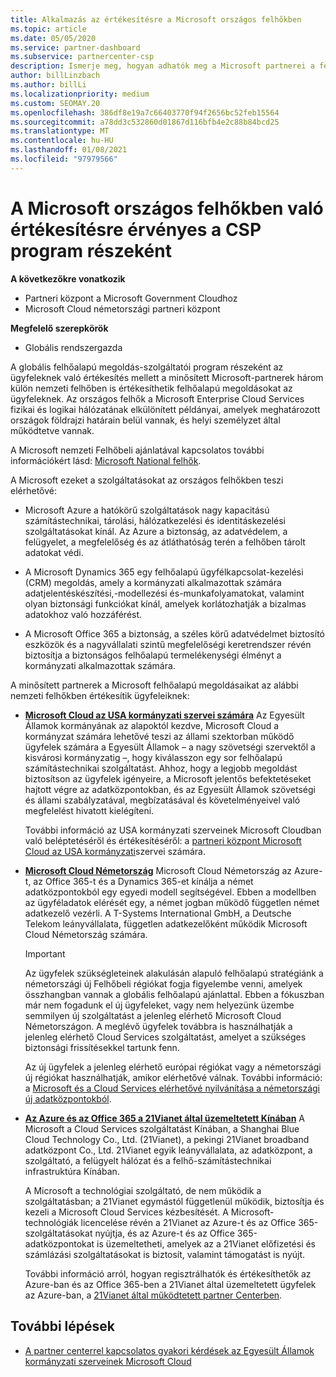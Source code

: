 ```yaml
---
title: Alkalmazás az értékesítésre a Microsoft országos felhőkben
ms.topic: article
ms.date: 05/05/2020
ms.service: partner-dashboard
ms.subservice: partnercenter-csp
description: Ismerje meg, hogyan adhatók meg a Microsoft partnerei a felhőalapú megoldás-szolgáltató programban a támogatott nemzeti felhőkben regisztrált ügyfelek számára.
author: billLinzbach
ms.author: billLi
ms.localizationpriority: medium
ms.custom: SEOMAY.20
ms.openlocfilehash: 386df8e19a7c66403770f94f2656bc52feb15564
ms.sourcegitcommit: a78dd3c532860d01867d116bfb4e2c88b84bcd25
ms.translationtype: MT
ms.contentlocale: hu-HU
ms.lasthandoff: 01/08/2021
ms.locfileid: "97979566"
---
```

# <a name="apply-to-sell-in-microsoft-national-clouds-as-part-of-the-csp-program"></a>A Microsoft országos felhőkben való értékesítésre érvényes a CSP program részeként

**A következőkre vonatkozik**

- Partneri központ a Microsoft Government Cloudhoz
- Microsoft Cloud németországi partneri központ


**Megfelelő szerepkörök**

- Globális rendszergazda

A globális felhőalapú megoldás-szolgáltatói program részeként az ügyfeleknek való értékesítés mellett a minősített Microsoft-partnerek három külön nemzeti felhőben is értékesíthetik felhőalapú megoldásokat az ügyfeleknek. Az országos felhők a Microsoft Enterprise Cloud Services fizikai és logikai hálózatának elkülönített példányai, amelyek meghatározott országok földrajzi határain belül vannak, és helyi személyzet által működtetve vannak. 

A Microsoft nemzeti Felhőbeli ajánlatával kapcsolatos további információkért lásd: [Microsoft National felhők](https://www.microsoft.com/trustcenter/cloudservices/nationalcloud).

A Microsoft ezeket a szolgáltatásokat az országos felhőkben teszi elérhetővé:

-   Microsoft Azure a hatókörű szolgáltatások nagy kapacitású számítástechnikai, tárolási, hálózatkezelési és identitáskezelési szolgáltatásokat kínál. Az Azure a biztonság, az adatvédelem, a felügyelet, a megfelelőség és az átláthatóság terén a felhőben tárolt adatokat védi.

-   A Microsoft Dynamics 365 egy felhőalapú ügyfélkapcsolat-kezelési (CRM) megoldás, amely a kormányzati alkalmazottak számára adatjelentéskészítési,-modellezési és-munkafolyamatokat, valamint olyan biztonsági funkciókat kínál, amelyek korlátozhatják a bizalmas adatokhoz való hozzáférést.

-   A Microsoft Office 365 a biztonság, a széles körű adatvédelmet biztosító eszközök és a nagyvállalati szintű megfelelőségi keretrendszer révén biztosítja a biztonságos felhőalapú termelékenységi élményt a kormányzati alkalmazottak számára.

A minősített partnerek a Microsoft felhőalapú megoldásaikat az alábbi nemzeti felhőkben értékesítik ügyfeleiknek:

-   [**Microsoft Cloud az USA kormányzati szervei számára**](https://www.microsoft.com/trustcenter/cloudservices/nationalcloud#Microsoft_Cloud_for_US) Az Egyesült Államok kormányának az alapoktól kezdve, Microsoft Cloud a kormányzat számára lehetővé teszi az állami szektorban működő ügyfelek számára a Egyesült Államok – a nagy szövetségi szervektől a kisvárosi kormányzatig –, hogy kiválasszon egy sor felhőalapú számítástechnikai szolgáltatást. Ahhoz, hogy a legjobb megoldást biztosítson az ügyfelek igényeire, a Microsoft jelentős befektetéseket hajtott végre az adatközpontokban, és az Egyesült Államok szövetségi és állami szabályzatával, megbízatásával és követelményeivel való megfelelést hivatott kielégíteni. 

    További információ az USA kormányzati szerveinek Microsoft Cloudban való beléptetéséről és értékesítéséről: a [partneri központ Microsoft Cloud az USA kormányzati](partner-center-for-microsoft-us-govt-cloud.md)szervei számára.

-   [**Microsoft Cloud Németország**](https://www.microsoft.com/trustcenter/cloudservices/nationalcloud#Microsoft_Cloud_Germany) Microsoft Cloud Németország az Azure-t, az Office 365-t és a Dynamics 365-et kínálja a német adatközpontokból egy egyedi modell segítségével. Ebben a modellben az ügyféladatok elérését egy, a német jogban működő független német adatkezelő vezérli. A T-Systems International GmbH, a Deutsche Telekom leányvállalata, független adatkezelőként működik Microsoft Cloud Németország számára.

    > [!IMPORTANT]  
    > Az ügyfelek szükségleteinek alakulásán alapuló felhőalapú stratégiánk a németországi új Felhőbeli régiókat fogja figyelembe venni, amelyek összhangban vannak a globális felhőalapú ajánlattal. Ebben a fókuszban már nem fogadunk el új ügyfeleket, vagy nem helyezünk üzembe semmilyen új szolgáltatást a jelenleg elérhető Microsoft Cloud Németországon. A meglévő ügyfelek továbbra is használhatják a jelenleg elérhető Cloud Services szolgáltatást, amelyet a szükséges biztonsági frissítésekkel tartunk fenn.
    >  
    > Az új ügyfelek a jelenleg elérhető európai régiókat vagy a németországi új régiókat használhatják, amikor elérhetővé válnak. További információ: a [Microsoft és a Cloud Services elérhetővé nyilvánítása a németországi új adatközpontokból](https://news.microsoft.com/europe/2018/08/31/microsoft-to-deliver-cloud-services-from-new-datacentres-in-germany-in-2019-to-meet-evolving-customer-needs/).

    
-   [**Az Azure és az Office 365 a 21Vianet által üzemeltetett Kínában**](https://www.microsoft.com/trustcenter/cloudservices/nationalcloud#Microsoft_Cloud_for_China) A Microsoft a Cloud Services szolgáltatást Kínában, a Shanghai Blue Cloud Technology Co., Ltd. (21Vianet), a pekingi 21Vianet broadband adatközpont Co., Ltd. 21Vianet egyik leányvállalata, az adatközpont, a szolgáltató, a felügyelt hálózat és a felhő-számítástechnikai infrastruktúra Kínában. 

    A Microsoft a technológiai szolgáltató, de nem működik a szolgáltatásban; a 21Vianet egymástól függetlenül működik, biztosítja és kezeli a Microsoft Cloud Services kézbesítését. A Microsoft-technológiák licencelése révén a 21Vianet az Azure-t és az Office 365-szolgáltatásokat nyújtja, és az Azure-t és az Office 365-adatközpontokat is üzemeltetheti, amelyek az a 21Vianet előfizetési és számlázási szolgáltatásokat is biztosít, valamint támogatást is nyújt.

    További információ arról, hogyan regisztrálhatók és értékesíthetők az Azure-ban és az Office 365-ben a 21Vianet által üzemeltetett ügyfelek az Azure-ban, a [21Vianet által működtetett partner Centerben](/previous-versions/windows/it-pro/windows-home-server/ff357696(v=ws.11)).

## <a name="next-steps"></a>További lépések

- [A partner centerrel kapcsolatos gyakori kérdések az Egyesült Államok kormányzati szerveinek Microsoft Cloud](faq-for-us-govt-cloud.md)
